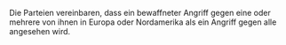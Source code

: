 Die Parteien vereinbaren, dass ein bewaffneter Angriff gegen eine oder mehrere von ihnen in Europa oder Nordamerika als ein Angriff gegen alle angesehen wird.